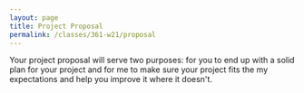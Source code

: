 ```yaml
---
layout: page
title: Project Proposal
permalink: /classes/361-w21/proposal
---
```


Your project proposal will serve two purposes: for you to end up with a solid plan for your project and for me to make sure your project fits the my expectations and help you improve it where it doesn't.